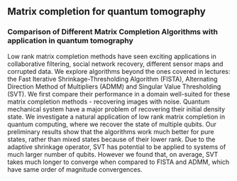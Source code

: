## Matrix completion for quantum tomography

### Comparison of Different Matrix Completion Algorithms with application in quantum tomography

Low rank matrix completion methods have seen exciting applications in collaborative filtering, social network recovery, different sensor maps and corrupted data. We explore algorithms beyond the ones covered in lectures: the Fast Iterative Shrinkage-Thresholding Algorithm (FISTA), Alternating Direction Method of Multipliers (ADMM) and Singular Value Thresholding (SVT). We first compare their performance in a domain well-suited for these matrix completion methods - recovering images with noise. Quantum mechanical system have a major problem of recovering their initial density state. We investigate a natural application of low rank matrix completion in quantum computing, where we recover the state of multiple qubits.  Our preliminary results show that the algorithms work much better for pure states, rather than mixed states because of their lower rank. Due to the adaptive shrinkage operator, SVT has potential to be applied to systems of much larger number of qubits. However we found that, on average, SVT takes much longer to converge when compared to FISTA and ADMM, which have same order of magnitude convergences. 
